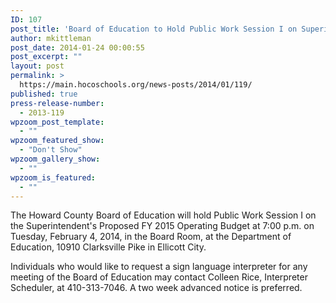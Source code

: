 ```yaml
---
ID: 107
post_title: 'Board of Education to Hold Public Work Session I on Superintendent&#8217;s Proposed FY 2015 Operating Budget'
author: mkittleman
post_date: 2014-01-24 00:00:55
post_excerpt: ""
layout: post
permalink: >
  https://main.hocoschools.org/news-posts/2014/01/119/
published: true
press-release-number:
  - 2013-119
wpzoom_post_template:
  - ""
wpzoom_featured_show:
  - "Don't Show"
wpzoom_gallery_show:
  - ""
wpzoom_is_featured:
  - ""
---
```

The Howard County Board of Education will hold Public Work Session I on the Superintendent's Proposed FY 2015 Operating Budget at 7:00 p.m. on Tuesday, February 4, 2014, in the Board Room, at the Department of Education, 10910 Clarksville Pike in Ellicott City.

Individuals who would like to request a sign language interpreter for any meeting of the Board of Education may contact Colleen Rice, Interpreter Scheduler, at 410-313-7046. A two week advanced notice is preferred.